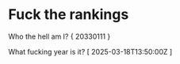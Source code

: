 # Fuck the rankings

Who the hell am I?
{ 20330111 }

What fucking year is it?
[ 2025-03-18T13:50:00Z ]
